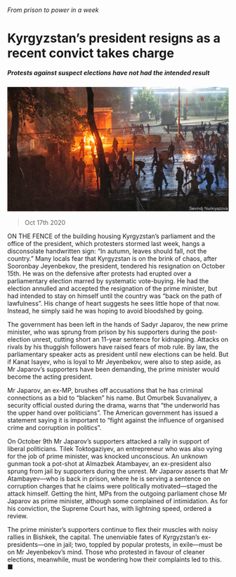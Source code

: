 ###### From prison to power in a week

# Kyrgyzstan’s president resigns as a recent convict takes charge 

##### Protests against suspect elections have not had the intended result 

![image](images/20201017_ASP005_0.jpg) 

> Oct 17th 2020 


ON THE FENCE of the building housing Kyrgyzstan’s parliament and the office of the president, which protesters stormed last week, hangs a disconsolate handwritten sign: “In autumn, leaves should fall, not the country.” Many locals fear that Kyrgyzstan is on the brink of chaos, after Sooronbay Jeyenbekov, the president, tendered his resignation on October 15th. He was on the defensive after protests had erupted over a parliamentary election marred by systematic vote-buying. He had the election annulled and accepted the resignation of the prime minister, but had intended to stay on himself until the country was “back on the path of lawfulness”. His change of heart suggests he sees little hope of that now. Instead, he simply said he was hoping to avoid bloodshed by going.


The government has been left in the hands of Sadyr Japarov, the new prime minister, who was sprung from prison by his supporters during the post-election unrest, cutting short an 11-year sentence for kidnapping. Attacks on rivals by his thuggish followers have raised fears of mob rule. By law, the parliamentary speaker acts as president until new elections can be held. But if Kanat Isayev, who is loyal to Mr Jeyenbekov, were also to step aside, as Mr Japarov’s supporters have been demanding, the prime minister would become the acting president.



Mr Japarov, an ex-MP, brushes off accusations that he has criminal connections as a bid to “blacken” his name. But Omurbek Suvanaliyev, a security official ousted during the drama, warns that “the underworld has the upper hand over politicians”. The American government has issued a statement saying it is important to “fight against the influence of organised crime and corruption in politics”.


On October 9th Mr Japarov’s supporters attacked a rally in support of liberal politicians. Tilek Toktogaziyev, an entrepreneur who was also vying for the job of prime minister, was knocked unconscious. An unknown gunman took a pot-shot at Almazbek Atambayev, an ex-president also sprung from jail by supporters during the unrest. Mr Japarov asserts that Mr Atambayev—who is back in prison, where he is serving a sentence on corruption charges that he claims were politically motivated—staged the attack himself. Getting the hint, MPs from the outgoing parliament chose Mr Japarov as prime minister, although some complained of intimidation. As for his conviction, the Supreme Court has, with lightning speed, ordered a review.


The prime minister’s supporters continue to flex their muscles with noisy rallies in Bishkek, the capital. The unenviable fates of Kyrgyzstan’s ex-presidents—one in jail; two, toppled by popular protests, in exile—must be on Mr Jeyenbekov’s mind. Those who protested in favour of cleaner elections, meanwhile, must be wondering how their complaints led to this. ■

